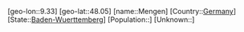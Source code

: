 ﻿---
location: [48.05,9.33]
type: City
tags:
- geo/City


SpocWebEntityId: 32410
isDeleted: false
confidential: public

---
[geo-lon::9.33]
[geo-lat::48.05]
[name::Mengen]
[Country::[Germany](geo/Continent/Europe/Germany.md)]
[State::[Baden-Wuerttemberg](geo/Continent/Europe/Germany/Baden-Wuerttemberg.md)]
[Population::]
[Unknown::]

